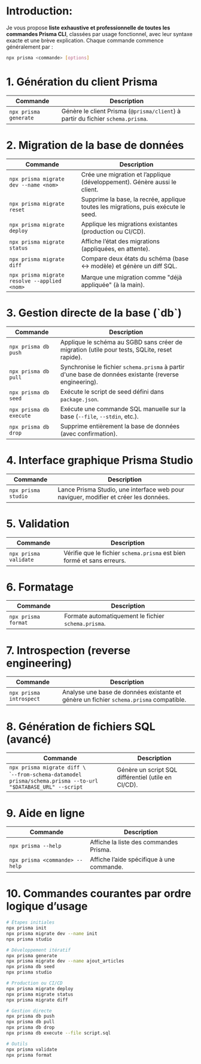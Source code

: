 # Introduction:

Je vous propose **liste exhaustive et professionnelle de toutes les commandes Prisma CLI**, classées par usage fonctionnel, avec leur syntaxe exacte et une brève explication. Chaque commande commence généralement par :

```bash
npx prisma <commande> [options]
```



<h1 id="generate">1. Génération du client Prisma</h1>

| Commande              | Description                                                                     |
| --------------------- | ------------------------------------------------------------------------------- |
| `npx prisma generate` | Génère le client Prisma (`@prisma/client`) à partir du fichier `schema.prisma`. |



<h1 id="migrate">2. Migration de la base de données</h1>

| Commande                                     | Description                                                                        |
| -------------------------------------------- | ---------------------------------------------------------------------------------- |
| `npx prisma migrate dev --name <nom>`        | Crée une migration et l’applique (développement). Génère aussi le client.          |
| `npx prisma migrate reset`                   | Supprime la base, la recrée, applique toutes les migrations, puis exécute le seed. |
| `npx prisma migrate deploy`                  | Applique les migrations existantes (production ou CI/CD).                          |
| `npx prisma migrate status`                  | Affiche l’état des migrations (appliquées, en attente).                            |
| `npx prisma migrate diff`                    | Compare deux états du schéma (base ↔ modèle) et génère un diff SQL.                |
| `npx prisma migrate resolve --applied <nom>` | Marque une migration comme "déjà appliquée" (à la main).                           |



<h1 id="db">3. Gestion directe de la base (`db`)</h1>

| Commande                | Description                                                                                            |
| ----------------------- | ------------------------------------------------------------------------------------------------------ |
| `npx prisma db push`    | Applique le schéma au SGBD sans créer de migration (utile pour tests, SQLite, reset rapide).           |
| `npx prisma db pull`    | Synchronise le fichier `schema.prisma` à partir d'une base de données existante (reverse engineering). |
| `npx prisma db seed`    | Exécute le script de seed défini dans `package.json`.                                                  |
| `npx prisma db execute` | Exécute une commande SQL manuelle sur la base (`--file`, `--stdin`, etc.).                             |
| `npx prisma db drop`    | Supprime entièrement la base de données (avec confirmation).                                           |


<h1 id="studio">4. Interface graphique Prisma Studio</h1>

| Commande            | Description                                                                          |
| ------------------- | ------------------------------------------------------------------------------------ |
| `npx prisma studio` | Lance Prisma Studio, une interface web pour naviguer, modifier et créer les données. |


<h1 id="validate">5. Validation</h1>

| Commande              | Description                                                            |
| --------------------- | ---------------------------------------------------------------------- |
| `npx prisma validate` | Vérifie que le fichier `schema.prisma` est bien formé et sans erreurs. |



<h1 id="format">6. Formatage</h1>

| Commande            | Description                                         |
| ------------------- | --------------------------------------------------- |
| `npx prisma format` | Formate automatiquement le fichier `schema.prisma`. |



<h1 id="introspect">7. Introspection (reverse engineering)</h1>

| Commande                | Description                                                                            |
| ----------------------- | -------------------------------------------------------------------------------------- |
| `npx prisma introspect` | Analyse une base de données existante et génère un fichier `schema.prisma` compatible. |



<h1 id="generate-schema">8. Génération de fichiers SQL (avancé)</h1>

| Commande                                                                                                                        | Description                                         |
| ------------------------------------------------------------------------------------------------------------------------------- | --------------------------------------------------- |
| `npx prisma migrate diff \`<br/>\`<code>--from-schema-datamodel prisma/schema.prisma --to-url "\$DATABASE\_URL" --script</code> | Génère un script SQL différentiel (utile en CI/CD). |



<h1 id="help">9. Aide en ligne</h1>

| Commande                       | Description                               |
| ------------------------------ | ----------------------------------------- |
| `npx prisma --help`            | Affiche la liste des commandes Prisma.    |
| `npx prisma <commande> --help` | Affiche l’aide spécifique à une commande. |



<h1 id="commande-recursive">10. Commandes courantes par ordre logique d’usage</h1>

```bash
# Étapes initiales
npx prisma init
npx prisma migrate dev --name init
npx prisma studio

# Développement itératif
npx prisma generate
npx prisma migrate dev --name ajout_articles
npx prisma db seed
npx prisma studio

# Production ou CI/CD
npx prisma migrate deploy
npx prisma migrate status
npx prisma migrate diff

# Gestion directe
npx prisma db push
npx prisma db pull
npx prisma db drop
npx prisma db execute --file script.sql

# Outils
npx prisma validate
npx prisma format
```

